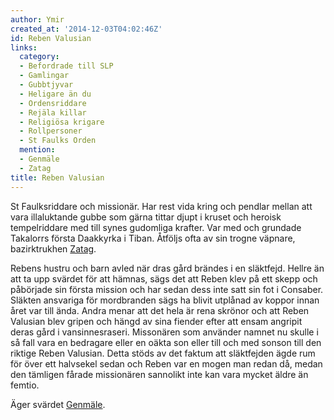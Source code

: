 ```yaml
---
author: Ymir
created_at: '2014-12-03T04:02:46Z'
id: Reben Valusian
links:
  category:
  - Befordrade till SLP
  - Gamlingar
  - Gubbtjyvar
  - Heligare än du
  - Ordensriddare
  - Rejäla killar
  - Religiösa krigare
  - Rollpersoner
  - St Faulks Orden
  mention:
  - Genmäle
  - Zatag
title: Reben Valusian
---
```


St Faulksriddare och missionär. Har rest vida kring och pendlar mellan att vara illaluktande gubbe
som gärna tittar djupt i kruset och heroisk tempelriddare med till synes gudomliga krafter. Var med
och grundade Takalorrs första Daakkyrka i Tiban. Åtföljs ofta av sin trogne väpnare, bazirktrukhen
[Zatag].

Rebens hustru och barn avled när dras gård brändes i en släktfejd. Hellre än att ta upp svärdet för
att hämnas, sägs det att Reben klev på ett skepp och påbörjade sin första mission och har sedan dess
inte satt sin fot i Consaber. Släkten ansvariga för mordbranden sägs ha blivit utplånad av koppor
innan året var till ända. Andra menar att det hela är rena skrönor och att Reben Valusian blev
gripen och hängd av sina fiender efter att ensam angripit deras gård i vansinnesraseri. Missonären
som använder namnet nu skulle i så fall vara en bedragare eller en oäkta son eller till och med
sonson till den riktige Reben Valusian. Detta stöds av det faktum att släktfejden ägde rum för över
ett halvsekel sedan och Reben var en mogen man redan då, medan den tämligen fårade missionären
sannolikt inte kan vara mycket äldre än femtio.

Äger svärdet [Genmäle].

  [Zatag]: Zatag
  [Genmäle]: Genmäle